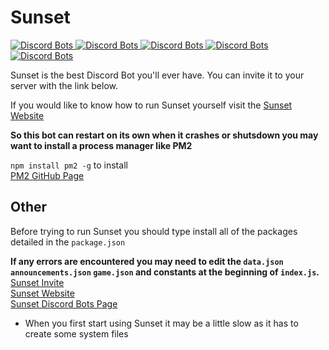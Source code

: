 # Sunset

<a href="https://discordbots.org/bot/371097223942897665">
  <img src="https://discordbots.org/api/widget/status/371097223942897665.svg" alt="Discord Bots" />
</a>  

<a href="https://discordbots.org/bot/371097223942897665">
  <img src="https://discordbots.org/api/widget/servers/371097223942897665.png?noavatar=true" alt="Discord Bots" />
</a>
<a href="https://discordbots.org/bot/371097223942897665">
  <img src="https://discordbots.org/api/widget/upvotes/371097223942897665.png?noavatar=true" alt="Discord Bots" />
</a>
<a href="https://discordbots.org/bot/371097223942897665">
  <img src="https://discordbots.org/api/widget/lib/371097223942897665.png?noavatar=true" alt="Discord Bots" />
</a>
<a href="https://discordbots.org/bot/371097223942897665">
  <img src="https://discordbots.org/api/widget/owner/371097223942897665.png" alt="Discord Bots" />
</a>
  
Sunset is the best Discord Bot you'll ever have. You can invite it to your server with the link below.  
  
If you would like to know how to run Sunset yourself visit the [Sunset Website](https://hackerhubsite.weebly.com/sunset.html)  
  
**So this bot can restart on its own when it crashes or shutsdown you may want to install a process manager like PM2**  
  
`npm install pm2 -g` to install  
[PM2 GitHub Page](https://github.com/Unitech/pm2)  

## Other
  
Before trying to run Sunset you should type install all of the packages detailed in the `package.json`
  
**If any errors are encountered you may need to edit the `data.json` `announcements.json` `game.json` and constants at the beginning of `index.js`.**   
[Sunset Invite](http://hacker-hub.com/sunset/invite)  
[Sunset Website](http://hacker-hub.com/sunset)  
[Sunset Discord Bots Page](https://discordbots.org/bot/371097223942897665)  

- When you first start using Sunset it may be a little slow as it has to create some system files  

  
